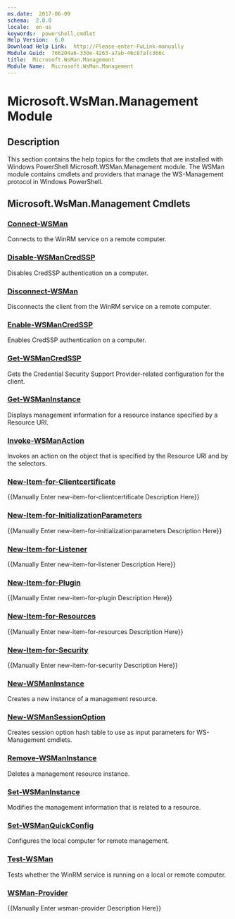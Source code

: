 ```yaml
---
ms.date:  2017-06-09
schema:  2.0.0
locale:  en-us
keywords:  powershell,cmdlet
Help Version:  6.0
Download Help Link:  http://Please-enter-FwLink-manually
Module Guid:  766204a6-330e-4263-a7ab-46c87afc366c
title:  Microsoft.WsMan.Management
Module Name:  Microsoft.WsMan.Management
---
```


# Microsoft.WsMan.Management Module
## Description
This section contains the help topics for the cmdlets that are installed with Windows PowerShell Microsoft.WSMan.Management module. The WSMan module contains cmdlets and providers that manage the WS-Management protocol in Windows PowerShell.

## Microsoft.WsMan.Management Cmdlets
### [Connect-WSMan](Connect-WSMan.md)
Connects to the WinRM service on a remote computer.


### [Disable-WSManCredSSP](Disable-WSManCredSSP.md)
Disables CredSSP authentication on a computer.


### [Disconnect-WSMan](Disconnect-WSMan.md)
Disconnects the client from the WinRM service on a remote computer.


### [Enable-WSManCredSSP](Enable-WSManCredSSP.md)
Enables CredSSP authentication on a computer.


### [Get-WSManCredSSP](Get-WSManCredSSP.md)
Gets the Credential Security Support Provider-related configuration for the client.


### [Get-WSManInstance](Get-WSManInstance.md)
Displays management information for a resource instance specified by a Resource URI.


### [Invoke-WSManAction](Invoke-WSManAction.md)
Invokes an action on the object that is specified by the Resource URI and by the selectors.


### [New-Item-for-Clientcertificate](Providers/New-Item-for-Clientcertificate.md)
{{Manually Enter new-item-for-clientcertificate Description Here}}

### [New-Item-for-InitializationParameters](Providers/New-Item-for-InitializationParameters.md)
{{Manually Enter new-item-for-initializationparameters Description Here}}

### [New-Item-for-Listener](Providers/New-Item-for-Listener.md)
{{Manually Enter new-item-for-listener Description Here}}

### [New-Item-for-Plugin](Providers/New-Item-for-Plugin.md)
{{Manually Enter new-item-for-plugin Description Here}}

### [New-Item-for-Resources](Providers/New-Item-for-Resources.md)
{{Manually Enter new-item-for-resources Description Here}}

### [New-Item-for-Security](Providers/New-Item-for-Security.md)
{{Manually Enter new-item-for-security Description Here}}

### [New-WSManInstance](New-WSManInstance.md)
Creates a new instance of a management resource.


### [New-WSManSessionOption](New-WSManSessionOption.md)
Creates session option hash table to use as input parameters for WS-Management cmdlets.


### [Remove-WSManInstance](Remove-WSManInstance.md)
Deletes a management resource instance.


### [Set-WSManInstance](Set-WSManInstance.md)
Modifies the management information that is related to a resource.


### [Set-WSManQuickConfig](Set-WSManQuickConfig.md)
Configures the local computer for remote management.


### [Test-WSMan](Test-WSMan.md)
Tests whether the WinRM service is running on a local or remote computer.

### [WSMan-Provider](Providers/WSMan-Provider.md)
{{Manually Enter wsman-provider Description Here}}
